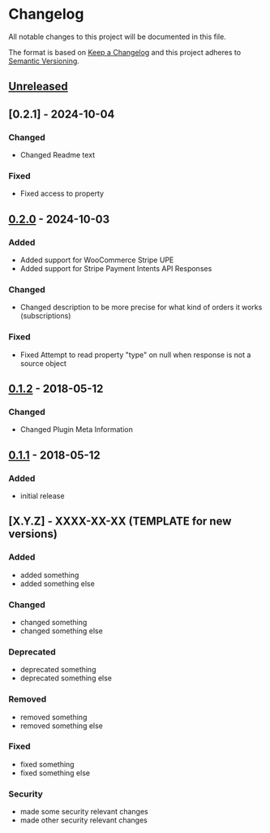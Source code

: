 # Changelog

All notable changes to this project will be documented in this file.

The format is based on [Keep a Changelog](http://keepachangelog.com/en/1.0.0/)
and this project adheres to [Semantic Versioning](http://semver.org/spec/v2.0.0.html).

## [Unreleased]

## [0.2.1] - 2024-10-04

### Changed
- Changed Readme text

### Fixed
- Fixed access to property

## [0.2.0] - 2024-10-03

### Added
- Added support for WooCommerce Stripe UPE
- Added support for Stripe Payment Intents API Responses

### Changed
- Changed description to be more precise for what kind of orders it works (subscriptions)

### Fixed
- Fixed Attempt to read property "type" on null when response is not a source object

## [0.1.2] - 2018-05-12

### Changed

- Changed Plugin Meta Information

## [0.1.1] - 2018-05-12

### Added

- initial release

## [X.Y.Z] - XXXX-XX-XX (TEMPLATE for new versions)

### Added

- added something
- added something else

### Changed

- changed something
- changed something else

### Deprecated

- deprecated something
- deprecated something else

### Removed

- removed something
- removed something else

### Fixed

- fixed something
- fixed something else

### Security

- made some security relevant changes
- made other security relevant changes

[Unreleased]: https://github.com/kmindi/wc-stripe-asynchronous-payments-pending-to-payment-complete/compare/v0.2.0...HEAD
[0.2.0]: https://github.com/kmindi/wc-stripe-asynchronous-payments-pending-to-payment-complete/compare/v0.1.2...v0.2.0
[0.1.2]: https://github.com/kmindi/wc-stripe-asynchronous-payments-pending-to-payment-complete/compare/v0.1.1...v0.1.2
[0.1.1]: https://github.com/kmindi/wc-stripe-asynchronous-payments-pending-to-payment-complete/releases/tag/v0.1.1